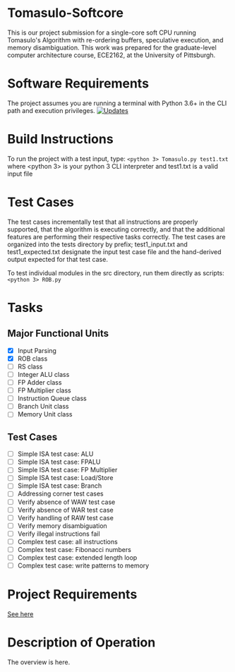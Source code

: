 # Tomasulo-Softcore
This is our project submission for a single-core soft CPU running Tomasulo's Algorithm with re-ordering buffers, speculative execution, and memory disambiguation.  This work was prepared for the graduate-level computer architecture course, ECE2162, at the University of Pittsburgh.

# Software Requirements
The project assumes you are running a terminal with Python 3.6+ in the CLI path and execution privileges.
[![Updates](https://pyup.io/repos/github/SLongofono/Tomasulo-Softcore/shield.svg)](https://pyup.io/repos/github/SLongofono/Tomasulo-Softcore/)

# Build Instructions
To run the project with a test input, type:
`<python 3> Tomasulo.py test1.txt`
where <python 3> is your python 3 CLI interpreter and test1.txt is a valid input file

# Test Cases
The test cases incrementally test that all instructions are properly supported, that the algorithm is executing correctly, and that the additional features are performing their respective tasks correctly.  The test cases are organized into the tests directory by prefix; test1_input.txt and test1_expected.txt designate the input test case file and the hand-derived output expected for that test case.

To test individual modules in the src directory, run them directly as scripts:
`<python 3> ROB.py`

# Tasks
## Major Functional Units 
- [x] Input Parsing
- [x] ROB class
- [ ] RS class
- [ ] Integer ALU class
- [ ] FP Adder class
- [ ] FP Multiplier class
- [ ] Instruction Queue class
- [ ] Branch Unit class
- [ ] Memory Unit class

## Test Cases
- [ ] Simple ISA test case: ALU
- [ ] Simple ISA test case: FPALU
- [ ] Simple ISA test case: FP Multiplier
- [ ] Simple ISA test case: Load/Store
- [ ] Simple ISA test case: Branch
- [ ] Addressing corner test cases
- [ ] Verify absence of WAW test case
- [ ] Verify absence of WAR test case
- [ ] Verify handling of RAW test case
- [ ] Verify memory disambiguation
- [ ] Verify illegal instructions fail
- [ ] Complex test case: all instructions
- [ ] Complex test case: Fibonacci numbers
- [ ] Complex test case: extended length loop
- [ ] Complex test case: write patterns to memory

# Project Requirements
[See here](../rubric.md)

# Description of Operation
The overview is here.
